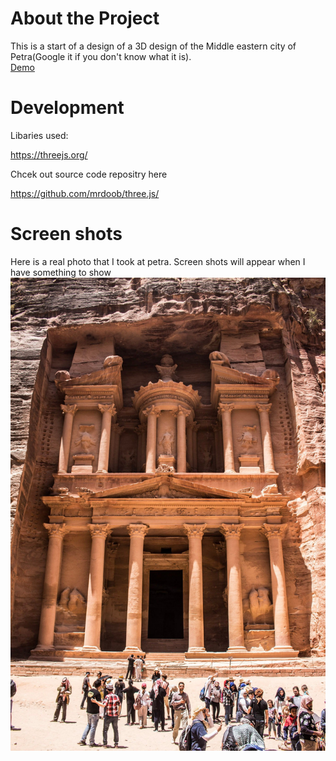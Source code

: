 
# About the Project
This is a start of a design of a 3D design of the Middle eastern city of Petra(Google it if you don't know what it is).
<br/>
<a href = "demo.html">Demo</a>



# Development

Libaries used:

https://threejs.org/


Chcek out source code repositry here

https://github.com/mrdoob/three.js/


# Screen shots
Here is a real photo that I took at petra.
Screen shots will appear when I have something to show
![alt text](images/petra.jpeg)
